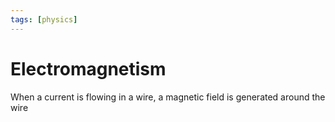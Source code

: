 ```yaml
---
tags: [physics]
---
```


# Electromagnetism
When a current is flowing in a wire, a magnetic field is generated around the wire